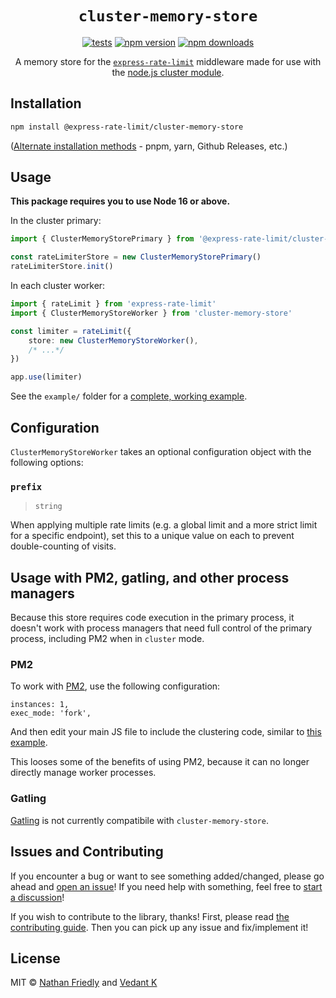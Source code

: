 # <div align="center">`cluster-memory-store`</div>

<div align="center">

[![tests](https://github.com/express-rate-limit/cluster-memory-store/actions/workflows/ci.yaml/badge.svg)](https://github.com/express-rate-limit/cluster-memory-store/actions/workflows/ci.yaml)
[![npm version](https://img.shields.io/npm/v/@express-rate-limit/cluster-memory-store.svg)](https://npmjs.org/package/@express-rate-limit/cluster-memory-store 'View this project on NPM')
[![npm downloads](https://img.shields.io/npm/dm/@express-rate-limit/cluster-memory-store)](https://www.npmjs.com/package/@express-rate-limit/cluster-memory-store)

A memory store for the
[`express-rate-limit`](https://github.com/express-rate-limit/express-rate-limit)
middleware made for use with the
[node.js cluster module](https://nodejs.org/api/cluster.html).

</div>

## Installation

```sh
npm install @express-rate-limit/cluster-memory-store
```

([Alternate installation methods](https://github.com/express-rate-limit/cluster-memory-store/wiki/Installation-Methods) -
pnpm, yarn, Github Releases, etc.)

## Usage

**This package requires you to use Node 16 or above.**

In the cluster primary:

```ts
import { ClusterMemoryStorePrimary } from '@express-rate-limit/cluster-memory-store'

const rateLimiterStore = new ClusterMemoryStorePrimary()
rateLimiterStore.init()
```

In each cluster worker:

```ts
import { rateLimit } from 'express-rate-limit'
import { ClusterMemoryStoreWorker } from 'cluster-memory-store'

const limiter = rateLimit({
	store: new ClusterMemoryStoreWorker(),
	/* ...*/
})

app.use(limiter)
```

See the `example/` folder for a
[complete, working example](https://github.com/express-rate-limit/cluster-memory-store/tree/main/example).

## Configuration

`ClusterMemoryStoreWorker` takes an optional configuration object with the
following options:

### `prefix`

> `string`

When applying multiple rate limits (e.g. a global limit and a more strict limit
for a specific endpoint), set this to a unique value on each to prevent
double-counting of visits.

## Usage with PM2, gatling, and other process managers

Because this store requires code execution in the primary process, it doesn't
work with process managers that need full control of the primary process,
including PM2 when in `cluster` mode.

### PM2

To work with [PM2](https://pm2.keymetrics.io/), use the following configuration:

    instances: 1,
    exec_mode: 'fork',

And then edit your main JS file to include the clustering code, similar to
[this example](https://github.com/express-rate-limit/cluster-memory-store/blob/8745cb4da4035f84255e1c0146951a0fe2fbcc10/example/server.js).

This looses some of the benefits of using PM2, because it can no longer directly
manage worker processes.

### Gatling

[Gatling](https://www.npmjs.com/package/gatling) is not currently compatibile
with `cluster-memory-store`.

## Issues and Contributing

If you encounter a bug or want to see something added/changed, please go ahead
and
[open an issue](https://github.com/express-rate-limitedly/cluster-memory-store/issues/new)!
If you need help with something, feel free to
[start a discussion](https://github.com/express-rate-limit/cluster-memory-store/discussions/new)!

If you wish to contribute to the library, thanks! First, please read
[the contributing guide](contributing.md). Then you can pick up any issue and
fix/implement it!

## License

MIT © [Nathan Friedly](http://nfriedly.com) and
[Vedant K](https://github.com/gamemaker1)

